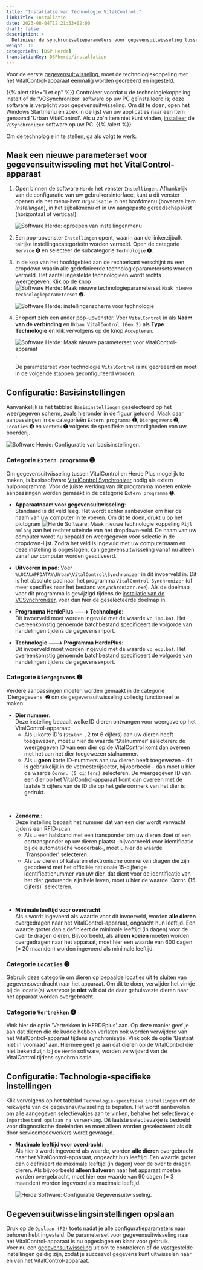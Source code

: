 ```yaml
---
title: "Installatie van Technologie VitalControl:"
linkTitle: Installatie
date: 2023-08-04T12:21:53+02:00
draft: false
description: >
  Definieer de synchronisatieparameters voor gegevensuitwisseling tussen de software *Herde* en het VitalControl-apparaat.
weight: 10
categorieën: [DSP Herde]
translationKey: DSPherde/installation
---
```

Voor de eerste [gegevensuitwisseling](../data-exchange/), moet de technologiekoppeling met het VitalControl-apparaat eenmalig worden gecreëerd en ingesteld.

{{% alert title="Let op" %}}
Controleer voordat u de technologiekoppeling instelt of de 'VCSynchronizer' software op uw PC geïnstalleerd is; deze software is verplicht voor gegevensuitwisseling. Om dit te doen, open het Windows Startmenu en zoek in de lijst van uw applicaties naar een item genaamd 'Urban VitalControl'. Als u zo'n item niet kunt vinden, [installeer](../../vcsynchronizer/installation/) de `VCSynchronizer` software op uw PC.
{{% /alert %}}

Om de technologie in te stellen, ga als volgt te werk:

## Maak een nieuwe parameterset voor gegevensuitwisseling met het VitalControl-apparaat

1. Open binnen de software `Herde` het venster `Instellingen`. Afhankelijk van de configuratie van uw gebruikersinterface, kunt u dit venster openen via het menu-item `Organisatie` in het hoofdmenu (bovenste item _Instellingen_), in het zijbalkmenu of in uw aangepaste gereedschapskist (horizontaal of verticaal).

   ![Software Herde: oproepen van instellingenmenu](../screenshots/settings.png "Herde: Instellingen oproepen")

1. Een pop-upvenster `Instellingen` opent, waarin aan de linkerzijbalk talrijke instellingscategorieën worden vermeld. Open de categorie `Service` ➊ en selecteer de subcategorie `Technologie` ➋.

1. In de kop van het hoofdgebied aan de rechterkant verschijnt nu een dropdown waarin alle gedefinieerde technologieparametersets worden vermeld. Het aantal ingestelde technologieën wordt rechts weergegeven. Klik op de knop ![Software Herde: Maak nieuwe technologieparameterset](/icons/new.png "Herde: Technologiekoppeling maken") `Maak nieuwe technologieparameterset` ➌.

   ![Software Herde: instellingenscherm voor technologie](../screenshots/settings-technology.png "Herde: Instellingen voor Technologie")

1. Er opent zich een ander pop-upvenster. Voer `VitalControl` in als **Naam van de verbinding** en `Urban VitalControl (Gen 2)` als **Type Technologie** en klik vervolgens op de knop `Accepteren`.

   ![Software Herde: Maak nieuwe parameterset voor VitalControl-apparaat](../screenshots/new-technology.png "Nieuwe technologie aanmaken: VitalControl").

   De parameterset voor technologie `VitalControl` is nu gecreëerd en moet in de volgende stappen geconfigureerd worden.

## Configuratie: Basisinstellingen

Aanvankelijk is het tabblad `Basisinstellingen` geselecteerd op het weergegeven scherm, zoals hieronder in de figuur getoond. Maak daar aanpassingen in de categorieën `Extern programma` ➊, `Diergegevens` ➋, `Locaties` ➌ en `Vertrek` ➍ volgens de specifieke omstandigheden van uw boerderij.

   ![Software Herde: Configuratie van basisinstellingen](../screenshots/basic-settings.png "Technologie VitalControl: Basisinstellingen").
   
### Categorie `Extern programma` ➊

Om gegevensuitwisseling tussen VitalControl en Herde Plus mogelijk te maken, is basissoftware [VitalControl Synchronizer](../../vcsynchronizer) nodig als extern hulpprogramma. Voor de juiste werking van dit programma moeten enkele aanpassingen worden gemaakt in de categorie `Extern programma` ➊.

- **Apparaatnaam voor gegevensuitwisseling**:  
  Standaard is dit veld leeg. Het wordt echter aanbevolen om hier de naam van uw computer in te voeren. Om dit te doen, drukt u op het pictogram ![Herde Software: Maak nieuwe technologie koppeling](/icons/arrow-down.png "Herde: Maak technologie koppeling") `Pijl omlaag` aan het rechter uiteinde van het dropdown-veld. De naam van uw computer wordt nu bepaald en weergegeven voor selectie in de dropdown-lijst. Zodra het veld is ingevuld met uw computernaam en deze instelling is opgeslagen, kan gegevensuitwisseling vanaf nu alleen vanaf uw computer worden geactiveerd.

- **Uitvoeren in pad**:
  Voer `%LOCALAPPDATA%\Urban\VitalControl\Synchronizer` in dit invoerveld in. Dit is het absolute pad naar het programma `VitalControl Synchronizer` (of meer specifiek naar het bestand `vcsynchronizer.exe`). Als de doelmap voor dit programma is gewijzigd tijdens de [installatie van de VCSynchronizer](../../vcsynchronizer/installation), voer dan hier de geselecteerde doelmap in.

- **Programma HerdePlus 🡒 Technologie**:  
  Dit invoerveld moet worden ingevuld met de waarde `vc_imp.bat`. Het overeenkomstig genoemde batchbestand specificeert de volgorde van handelingen tijdens de gegevensimport.

- **Technologie 🡒 Programma HerdePlus**:  
  Dit invoerveld moet worden ingevuld met de waarde `vc_exp.bat`. Het overeenkomstig genoemde batchbestand specificeert de volgorde van handelingen tijdens de gegevensexport.

### Categorie `Diergegevens` ➋

Verdere aanpassingen moeten worden gemaakt in de categorie 'Diergegevens' ➋ om de gegevensuitwisseling volledig functioneel te maken.

- **Dier nummer**:  
  Deze instelling bepaalt welke ID dieren ontvangen voor weergave op het VitalControl-apparaat:
  - Als u korte ID's (`Stalnr.`, 2 tot 6 cijfers) aan uw dieren heeft toegewezen, moet u hier de waarde 'Stalnummer' selecteren: de weergegeven ID van een dier op de VitalControl komt dan overeen met het aan het dier toegewezen stalnummer.
  - Als u **geen** korte ID-nummers aan uw dieren heeft toegewezen - dit is gebruikelijk in de vetmesterijsector, bijvoorbeeld - dan moet u hier de waarde `Oornr. (5 cijfers)` selecteren. De weergegeven ID van een dier op het VitalControl-apparaat komt dan overeen met de laatste 5 cijfers van de ID die op het gele oormerk van het dier is gedrukt.
  
<br>

- **Zendernr.**:  
  Deze instelling bepaalt het nummer dat van een dier wordt verwacht tijdens een RFID-scan:  
  - Als u een halsband met een transponder om uw dieren doet of een oortransponder op uw dieren plaatst -bijvoorbeeld voor identificatie bij de automatische voederbak-, moet u hier de waarde 'Transponder' selecteren.
  - Als uw dieren of kalveren elektronische oormerken dragen die zijn gecodeerd met het officiële nationale 15-cijferige identificatienummer van uw dier, dat dient voor de identificatie van het dier gedurende zijn hele leven, moet u hier de waarde 'Oornr. (15 cijfers)` selecteren.

<br>

- **Minimale leeftijd voor overdracht**:  
  Als `0` wordt ingevoerd als waarde voor dit invoerveld, worden **alle dieren** overgedragen naar het VitalControl-apparaat, ongeacht hun leeftijd. Een waarde groter dan `0` definieert de minimale leeftijd (in dagen) voor de over te dragen dieren. Bijvoorbeeld, als **alleen koeien** moeten worden overgedragen naar het apparaat, moet hier een waarde van 600 dagen (= 20 maanden) worden ingevoerd als minimale leeftijd.

### Categorie `Locaties` ➌

Gebruik deze categorie om dieren op bepaalde locaties uit te sluiten van gegevensoverdracht naar het apparaat. Om dit te doen, verwijder het vinkje bij de locatie(s) waarvoor je **niet** wilt dat de daar gehuisveste dieren naar het apparaat worden overgebracht.

### Categorie `Vertrekken` ➍

Vink hier de optie 'Vertrekken in HERDEplus' aan. Op deze manier geef je aan dat dieren die de kudde hebben verlaten ook worden verwijderd van het VitalControl-apparaat tijdens synchronisatie.
Vink ook de optie 'Bestaat niet in voorraad' aan. Hiermee geef je aan dat dieren op de VitalControl die niet bekend zijn bij de `Herde` software, worden verwijderd van de VitalControl tijdens synchronisatie.

## Configuratie: Technologie-specifieke instellingen

Klik vervolgens op het tabblad `Technologie-specifieke instellingen` om de reikwijdte van de gegevensuitwisseling te bepalen. Het wordt aanbevolen om alle aangegeven selectievakjes aan te vinken, behalve het selectievakje `Importbestand opslaan na verwerking`. Dit laatste selectievakje is bedoeld voor diagnostische doeleinden en moet alleen worden geselecteerd als dit door servicemedewerkers wordt gevraagd.

- **Maximale leeftijd voor overdracht**:  
  Als hier `0` wordt ingevoerd als waarde, worden **alle dieren** overgebracht naar het VitalControl-apparaat, ongeacht hun leeftijd. Een waarde groter dan `0` definieert de maximale leeftijd (in dagen) voor de over te dragen dieren. Als bijvoorbeeld **alleen kalveren** naar het apparaat moeten worden overgebracht, moet hier een waarde van 90 dagen (= 3 maanden) worden ingevoerd als maximale leeftijd.

   ![Herde Software: Configuratie Gegevensuitwisseling](../screenshots/technology-specific-settings.png "Gegevensuitwisseling: specifieke instellingen").

## Gegevensuitwisselingsinstellingen opslaan

Druk op de `Opslaan (F2)` toets nadat je alle configuratieparameters naar behoren hebt ingesteld. De parameterset voor gegevensuitwisseling naar het VitalControl-apparaat is nu opgeslagen en klaar voor gebruik.  
Voer nu een [gegevensuitwisseling](../data-exchange/) uit om te controleren of de vastgestelde instellingen geldig zijn, zodat je succesvol gegevens kunt uitwisselen naar en van het VitalControl-apparaat.
